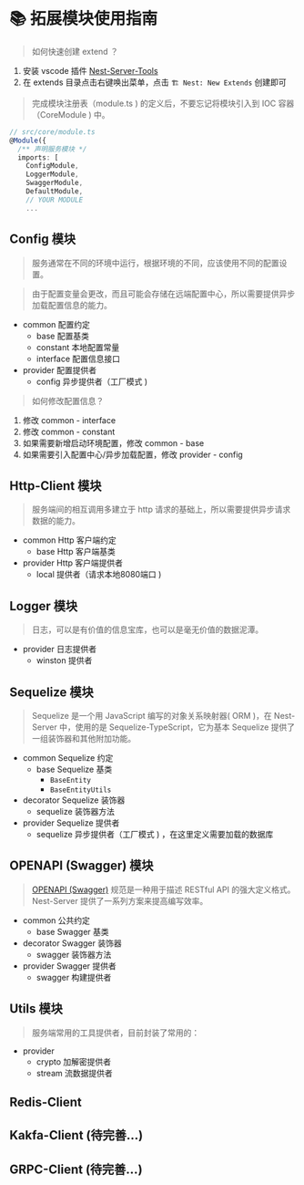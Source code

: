 # 📚 拓展模块使用指南

> 如何快速创建 extend ？

1. 安装 vscode 插件 [Nest-Server-Tools](https://github.com/ChoGathK/nest-server-tools)
2. 在 extends 目录点击右键唤出菜单，点击 `🏗 Nest: New Extends` 创建即可


> 完成模块注册表（module.ts ) 的定义后，不要忘记将模块引入到 IOC 容器（CoreModule ) 中。

```ts
// src/core/module.ts
@Module({
  /** 声明服务模块 */
  imports: [
    ConfigModule,
    LoggerModule,
    SwaggerModule,
    DefaultModule,
    // YOUR MODULE
    ...
```

## Config 模块

> 服务通常在不同的环境中运行，根据环境的不同，应该使用不同的配置设置。

> 由于配置变量会更改，而且可能会存储在远端配置中心，所以需要提供异步加载配置信息的能力。

- common 配置约定
  - base 配置基类
  - constant 本地配置常量
  - interface 配置信息接口
- provider 配置提供者
  - config 异步提供者（工厂模式 ) 

> 如何修改配置信息？

1. 修改 common - interface
2. 修改 common - constant
3. 如果需要新增启动环境配置，修改 common - base
4. 如果需要引入配置中心/异步加载配置，修改 provider - config

## Http-Client 模块

> 服务端间的相互调用多建立于 http 请求的基础上，所以需要提供异步请求数据的能力。

- common Http 客户端约定
  - base Http 客户端基类
- provider Http 客户端提供者
  - local 提供者（请求本地8080端口 ) 

## Logger 模块

> 日志，可以是有价值的信息宝库，也可以是毫无价值的数据泥潭。

- provider 日志提供者
  - winston 提供者

## Sequelize 模块

> Sequelize 是一个用 JavaScript 编写的对象关系映射器( ORM )，在 Nest-Server 中，使用的是 Sequelize-TypeScript，它为基本 Sequelize 提供了一组装饰器和其他附加功能。

- common Sequelize 约定
  - base Sequelize 基类
    - `BaseEntity`
    - `BaseEntityUtils`
- decorator Sequelize 装饰器
  - sequelize 装饰器方法
- provider Sequelize 提供者
  - sequelize 异步提供者（工厂模式 ) ，在这里定义需要加载的数据库

## OPENAPI (Swagger) 模块

> [OPENAPI (Swagger)](https://swagger.io/specification/) 规范是一种用于描述 RESTful API 的强大定义格式。 Nest-Server 提供了一系列方案来提高编写效率。

- common 公共约定
  - base Swagger 基类
- decorator Swagger 装饰器
  - swagger 装饰器方法
- provider Swagger 提供者
  - swagger 构建提供者

## Utils 模块

> 服务端常用的工具提供者，目前封装了常用的：

- provider
  - crypto 加解密提供者
  - stream 流数据提供者

## Redis-Client

## Kakfa-Client (待完善...)

## GRPC-Client (待完善...)
